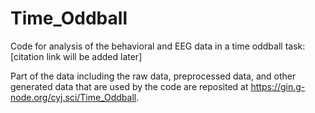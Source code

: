 # Time_Oddball
Code for analysis of the behavioral and EEG data in a time oddball task:
[citation link will be added later]

Part of the data including the raw data, preprocessed data, and other generated data that are used by the code are reposited at
https://gin.g-node.org/cyj.sci/Time_Oddball.
